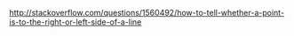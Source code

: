 http://stackoverflow.com/questions/1560492/how-to-tell-whether-a-point-is-to-the-right-or-left-side-of-a-line
